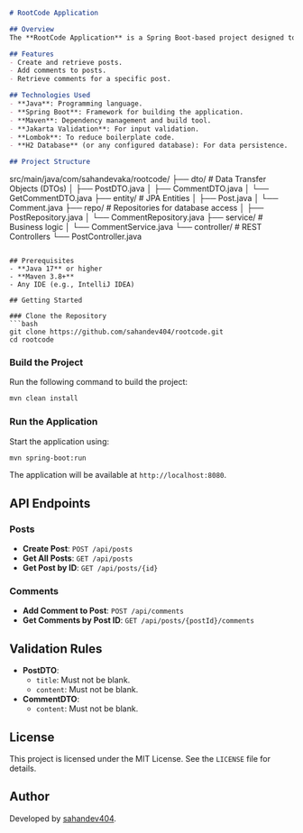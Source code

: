 ```markdown
# RootCode Application

## Overview
The **RootCode Application** is a Spring Boot-based project designed to manage posts and their associated comments. It provides a RESTful API for creating, retrieving, and managing posts and comments.

## Features
- Create and retrieve posts.
- Add comments to posts.
- Retrieve comments for a specific post.

## Technologies Used
- **Java**: Programming language.
- **Spring Boot**: Framework for building the application.
- **Maven**: Dependency management and build tool.
- **Jakarta Validation**: For input validation.
- **Lombok**: To reduce boilerplate code.
- **H2 Database** (or any configured database): For data persistence.

## Project Structure
```
src/main/java/com/sahandevaka/rootcode/
├── dto/                # Data Transfer Objects (DTOs)
│   ├── PostDTO.java
│   ├── CommentDTO.java
│   └── GetCommentDTO.java
├── entity/             # JPA Entities
│   ├── Post.java
│   └── Comment.java
├── repo/               # Repositories for database access
│   ├── PostRepository.java
│   └── CommentRepository.java
├── service/            # Business logic
│   └── CommentService.java
└── controller/         # REST Controllers
└── PostController.java
```

## Prerequisites
- **Java 17** or higher
- **Maven 3.8+**
- Any IDE (e.g., IntelliJ IDEA)

## Getting Started

### Clone the Repository
```bash
git clone https://github.com/sahandev404/rootcode.git
cd rootcode
```

### Build the Project
Run the following command to build the project:
```bash
mvn clean install
```

### Run the Application
Start the application using:
```bash
mvn spring-boot:run
```

The application will be available at `http://localhost:8080`.

## API Endpoints

### Posts
- **Create Post**: `POST /api/posts`
- **Get All Posts**: `GET /api/posts`
- **Get Post by ID**: `GET /api/posts/{id}`

### Comments
- **Add Comment to Post**: `POST /api/comments`
- **Get Comments by Post ID**: `GET /api/posts/{postId}/comments`

## Validation Rules
- **PostDTO**:
    - `title`: Must not be blank.
    - `content`: Must not be blank.
- **CommentDTO**:
    - `content`: Must not be blank.

## License
This project is licensed under the MIT License. See the `LICENSE` file for details.

## Author
Developed by [sahandev404](https://github.com/sahandev404).
```